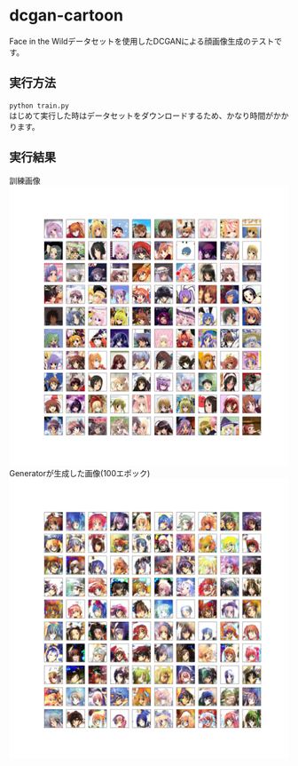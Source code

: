 # dcgan-cartoon
Face in the Wildデータセットを使用したDCGANによる顔画像生成のテストです。

## 実行方法
`python train.py`  
はじめて実行した時はデータセットをダウンロードするため、かなり時間がかかります。

## 実行結果
訓練画像  
![](https://github.com/s059ff/dcgan-cartoon/blob/master/sample/real.png)  
Generatorが生成した画像(100エポック)  
![](https://github.com/s059ff/dcgan-cartoon/blob/master/sample/fake.png)  

